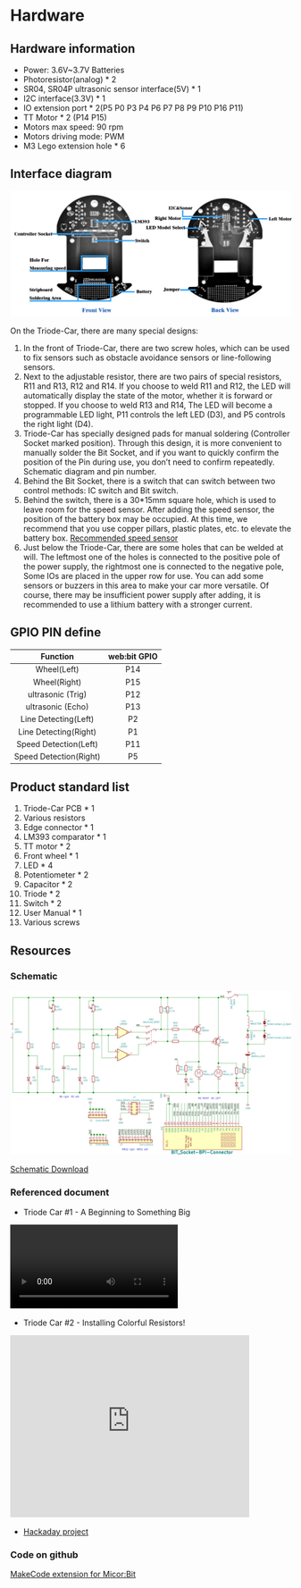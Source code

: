 # Hardware

## Hardware information

* Power: 3.6V~3.7V Batteries
* Photoresistor(analog) * 2
* SR04, SR04P ultrasonic sensor interface(5V) * 1
* I2C interface(3.3V) * 1
* IO extension port * 2(P5 P0 P3 P4 P6 P7 P8 P9 P10 P16 P11)
* TT Motor * 2 (P14 P15)
* Motors max speed: 90 rpm
* Motors driving mode: PWM
* M3 Lego extension hole * 6

## Interface diagram

![](../assets/Triode-Car-IO.png)

On the Triode-Car, there are many special designs:

1. In the front of Triode-Car, there are two screw holes, which can be used to fix sensors such as obstacle avoidance sensors or line-following sensors.
2. Next to the adjustable resistor, there are two pairs of special resistors, R11 and R13, R12 and R14. If you choose to weld R11 and R12, the LED will automatically display the state of the motor, whether it is forward or stopped. If you choose to weld R13 and R14, The LED will become a programmable LED light, P11 controls the left LED (D3), and P5 controls the right light (D4).
3. Triode-Car has specially designed pads for manual soldering (Controller Socket marked position). Through this design, it is more convenient to manually solder the Bit Socket, and if you want to quickly confirm the position of the Pin during use, you don’t need to confirm repeatedly. Schematic diagram and pin number.
4. Behind the Bit Socket, there is a switch that can switch between two control methods: IC switch and Bit switch.
5. Behind the switch, there is a 30*15mm square hole, which is used to leave room for the speed sensor. After adding the speed sensor, the position of the battery box may be occupied. At this time, we recommend that you use copper pillars, plastic plates, etc. to elevate the battery box. [Recommended speed sensor](https://www.adafruit.com/product/3986)
6. Just below the Triode-Car, there are some holes that can be welded at will. The leftmost one of the holes is connected to the positive pole of the power supply, the rightmost one is connected to the negative pole, Some IOs are placed in the upper row for use. You can add some sensors or buzzers in this area to make your car more versatile. Of course, there may be insufficient power supply after adding, it is recommended to use a lithium battery with a stronger current.

## GPIO PIN define

| Function | web:bit GPIO |
| :----: | :----: |
| Wheel(Left) | P14 |
| Wheel(Right) | P15 |
| ultrasonic (Trig) | P12 |
| ultrasonic (Echo) | P13 |
| Line Detecting(Left) | P2 |
| Line Detecting(Right) | P1 |
| Speed Detection(Left) | P11 |
| Speed Detection(Right) | P5 |

## Product standard list

1. Triode-Car PCB * 1
2. Various resistors
3. Edge connector * 1
4. LM393 comparator * 1
5. TT motor * 2
6. Front wheel * 1
7. LED * 4
8. Potentiometer * 2
9. Capacitor * 2
10. Triode * 2
11. Switch * 2
12. User Manual * 1
13. Various screws

## Resources

### Schematic 

![](../assets/Triode-Car-Sch.png)

[Schematic Download](https://github.com/BPI-STEAM/Triode-Car/blob/main/HardWare/Sch/BPi-BIT-Triode-Car-V1.0.3.pdf)

### Referenced document
* Triode Car #1 - A Beginning to Something Big 

<video src="https://www.youtube.com/watch?v=qcR-Haovyr4" controls="controls" preload="auto">your brower not support play video</video>

* Triode Car #2 - Installing Colorful Resistors! 

<iframe src="https://www.youtube.com/watch?v=z6adIa8id5Y" scrolling="no" border="0" frameborder="no" framespacing="0" allowfullscreen="true" style="width:43vw;height:34vw;min-width: 85%;"> </iframe>


* [Hackaday project](https://hackaday.io/project/178248-triode-car-line-follower)


### Code on github

[MakeCode extension for Micor:Bit](https://github.com/BPI-STEAM/pxt-triodecar)